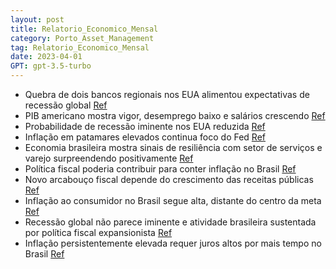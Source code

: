 ```yaml
---
layout: post
title: Relatorio_Economico_Mensal
category: Porto_Asset_Management
tag: Relatorio_Economico_Mensal
date: 2023-04-01
GPT: gpt-3.5-turbo
---
```


- Quebra de dois bancos regionais nos EUA alimentou expectativas de recessão global
<a href="#" onclick="search_on_pdf('Relatório Econômico MensalO foco (excessivo) nas receitasPorto Asset ManagementMaio - 2023Relató')">Ref</a>
- PIB americano mostra vigor, desemprego baixo e salários crescendo
<a href="#" onclick="search_on_pdf('taxa de juros de 10 anos normalmente se situa acima do juro de 2 anos. Quando essa relaçãose invert')">Ref</a>
- Probabilidade de recessão iminente nos EUA reduzida
<a href="#" onclick="search_on_pdf('última do atual ciclo, tudo indica que a autoridade monetária norte-americana manterá astaxas inalt')">Ref</a>
- Inflação em patamares elevados continua foco do Fed
<a href="#" onclick="search_on_pdf('última do atual ciclo, tudo indica que a autoridade monetária norte-americana manterá astaxas inalt')">Ref</a>
- Economia brasileira mostra sinais de resiliência com setor de serviços e varejo surpreendendo positivamente
<a href="#" onclick="search_on_pdf('Aqui no Brasil também observamos sinais de resiliência da economia. O desempenho do setorde serviço')">Ref</a>
- Política fiscal poderia contribuir para conter inflação no Brasil
<a href="#" onclick="search_on_pdf('Fontes: Federal Reserve, Porto Asset ManagementRelatório Econômico MensalNesse sentido, a política')">Ref</a>
- Novo arcabouço fiscal depende do crescimento das receitas públicas
<a href="#" onclick="search_on_pdf('a dívida, ou ao menos a estabilizem. A grande fragilidade do novo arcabouço é justamentedepender ta')">Ref</a>
- Inflação ao consumidor no Brasil segue alta, distante do centro da meta
<a href="#" onclick="search_on_pdf('Com a demanda ainda aquecida e sem a ajuda do lado fiscal, a inflação ao consumidor segueem patamar')">Ref</a>
- Recessão global não parece iminente e atividade brasileira sustentada por política fiscal expansionista
<a href="#" onclick="search_on_pdf('mencionamos anteriormente, ela não parece iminente. Enquanto isso, a atividade domésticamostra uma ')">Ref</a>
- Inflação persistentemente elevada requer juros altos por mais tempo no Brasil
<a href="#" onclick="search_on_pdf('expansionista que vai na direção oposta da ação da política monetária. A resultante dessesfatores é')">Ref</a>
